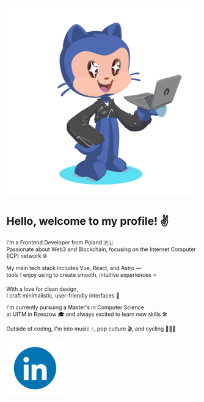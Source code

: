 <div align="center">
<img src="images/myMascot.png" alt="Opis zdjęcia" width="550" height="auto">
</div>

# Hello, welcome to my profile! ✌️

I'm a Frontend Developer from Poland 🇵🇱  
Passionate about Web3 and Blockchain, focusing on the Internet Computer (ICP) network 🌐

My main tech stack includes Vue, React, and Astro —  
tools I enjoy using to create smooth, intuitive experiences ⭐️

With a love for clean design,  
I craft minimalistic, user-friendly interfaces 💎

I'm currently pursuing a Master's in Computer Science  
at UITM in Rzeszow 🎓 and always excited to learn new skills 🛠️

Outside of coding, I'm into music 🎶, pop culture 🎬, and cycling 🚴🏻‍♂️

<div align="left">
  <a href="https://www.linkedin.com/in/jakub-rzepka/" target="_blank">
    <img src="images/linkedin.gif" alt="LinkedIn" width="150">
  </a>
</div>

<!--
**Jqoobo/Jqoobo** is a ✨ _special_ ✨ repository because its `README.md` (this file) appears on your GitHub profile.

Here are some ideas to get you started:

- 🔭 I’m currently working on ...
- 🌱 I’m currently learning ...
- 👯 I’m looking to collaborate on ...
- 🤔 I’m looking for help with ...
- 💬 Ask me about ...
- 📫 How to reach me: ...
- 😄 Pronouns: ...
- ⚡ Fun fact: ...
-->
